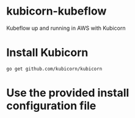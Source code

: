 # kubicorn-kubeflow

Kubeflow up and running in AWS with Kubicorn

# Install Kubicorn

```
go get github.com/kubicorn/kubicorn
```

# Use the provided install configuration file